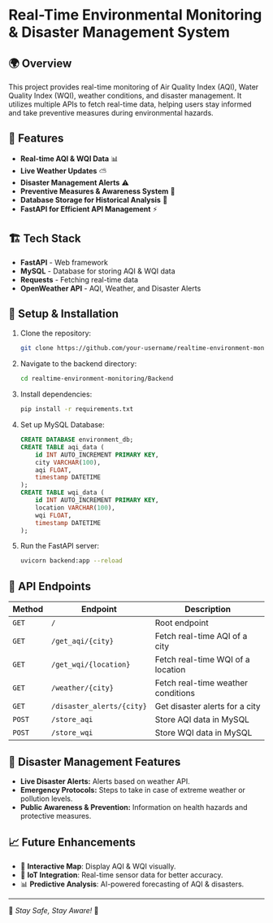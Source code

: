 # Real-Time Environmental Monitoring & Disaster Management System

## 🌍 Overview
This project provides real-time monitoring of Air Quality Index (AQI), Water Quality Index (WQI), weather conditions, and disaster management. It utilizes multiple APIs to fetch real-time data, helping users stay informed and take preventive measures during environmental hazards.

## 🚀 Features
- **Real-time AQI & WQI Data** 📊
- **Live Weather Updates** ⛅
- **Disaster Management Alerts** ⚠️
- **Preventive Measures & Awareness System** 🏥
- **Database Storage for Historical Analysis** 📜
- **FastAPI for Efficient API Management** ⚡

## 🏗️ Tech Stack
- **FastAPI** - Web framework
- **MySQL** - Database for storing AQI & WQI data
- **Requests** - Fetching real-time data
- **OpenWeather API** - AQI, Weather, and Disaster Alerts

## 🔧 Setup & Installation
1. Clone the repository:
   ```sh
   git clone https://github.com/your-username/realtime-environment-monitoring.git
   ```
2. Navigate to the backend directory:
   ```sh
   cd realtime-environment-monitoring/Backend
   ```
3. Install dependencies:
   ```sh
   pip install -r requirements.txt
   ```
4. Set up MySQL Database:
   ```sql
   CREATE DATABASE environment_db;
   CREATE TABLE aqi_data (
       id INT AUTO_INCREMENT PRIMARY KEY,
       city VARCHAR(100),
       aqi FLOAT,
       timestamp DATETIME
   );
   CREATE TABLE wqi_data (
       id INT AUTO_INCREMENT PRIMARY KEY,
       location VARCHAR(100),
       wqi FLOAT,
       timestamp DATETIME
   );
   ```
5. Run the FastAPI server:
   ```sh
   uvicorn backend:app --reload
   ```

## 📡 API Endpoints
| Method | Endpoint | Description |
|--------|----------|-------------|
| `GET` | `/` | Root endpoint |
| `GET` | `/get_aqi/{city}` | Fetch real-time AQI of a city |
| `GET` | `/get_wqi/{location}` | Fetch real-time WQI of a location |
| `GET` | `/weather/{city}` | Fetch real-time weather conditions |
| `GET` | `/disaster_alerts/{city}` | Get disaster alerts for a city |
| `POST` | `/store_aqi` | Store AQI data in MySQL |
| `POST` | `/store_wqi` | Store WQI data in MySQL |

## 📌 Disaster Management Features
- **Live Disaster Alerts:** Alerts based on weather API.
- **Emergency Protocols:** Steps to take in case of extreme weather or pollution levels.
- **Public Awareness & Prevention:** Information on health hazards and protective measures.

## 📈 Future Enhancements
- 📍 **Interactive Map**: Display AQI & WQI visually.
- 📡 **IoT Integration**: Real-time sensor data for better accuracy.
- 📊 **Predictive Analysis**: AI-powered forecasting of AQI & disasters.

---
🌱 *Stay Safe, Stay Aware!* 🌱

